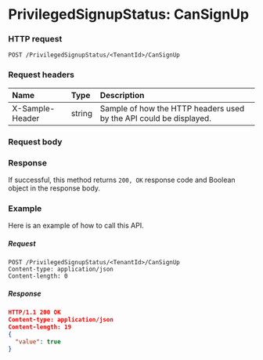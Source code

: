 # PrivilegedSignupStatus: CanSignUp


### HTTP request
```http
POST /PrivilegedSignupStatus/<TenantId>/CanSignUp

```
### Request headers
| Name       | Type | Description|
|:---------------|:--------|:----------|
| X-Sample-Header  | string  | Sample of how the HTTP headers used by the API could be displayed.|

### Request body

### Response
If successful, this method returns `200, OK` response code and Boolean object in the response body.

### Example
Here is an example of how to call this API.
##### Request
```http
POST /PrivilegedSignupStatus/<TenantId>/CanSignUp
Content-type: application/json
Content-length: 0
```
##### Response
```json
HTTP/1.1 200 OK
Content-type: application/json
Content-length: 19
{
  "value": true
}
```

<!-- uuid: 21eee614-6df8-42e4-9b32-79b06ae2fae8
2015-10-09 18:34:13 UTC -->